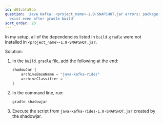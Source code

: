 ```yaml
---
id: d01cbfa9cb
question: 'Java Kafka: <project_name>-1.0-SNAPSHOT.jar errors: package xxx does not
  exist even after gradle build'
sort_order: 20
---
```


In my setup, all of the dependencies listed in `build.gradle` were not installed in `<project_name>-1.0-SNAPSHOT.jar`.

Solution:

1. In the `build.gradle` file, add the following at the end:
   
   ```groovy
   shadowJar {
       archiveBaseName = "java-kafka-rides"
       archiveClassifier = ''
   }
   ```

2. In the command line, run:
   
   ```bash
   gradle shadowjar
   ```

3. Execute the script from `java-kafka-rides-1.0-SNAPSHOT.jar` created by the shadowjar.